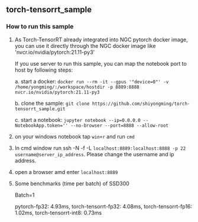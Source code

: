 ## torch-tensorrt_sample

### How to run this sample
1. As Torch-TensorRT already integrated into NGC pytorch docker image, you can use it directly through the NGC docker image like 'nvcr.io/nvidia/pytorch:21.11-py3'

    If you use server to run this sample, you can map the notebook port to host by following steps:
   
    a. start a docker: `docker run --rm -it --gpus '"device=0"' -v /home/yongming/:/workspace/hostdir -p 8889:8888 nvcr.io/nvidia/pytorch:21.11-py3`
   
    b. clone the sample: `git clone https://github.com/shiyongming/torch-tensorrt_sample.git`
   
    c. start a notebook: `jupyter notebook --ip=0.0.0.0 --NotebookApp.token='' --no-browser --port=8888 --allow-root`



2. on your windows notebook tap `win+r` and run `cmd`


3. In cmd window run ssh -N -f -L `localhost:8889:localhost:8888 -p 22 username@server_ip_address`. Please change the username and ip address.


4. open a browser amd enter `localhost:8889` 
   

5. Some benchmarks (time per batch) of SSD300 

   Batch=1
   
   pytorch-fp32: 4.93ms, torch-tensorrt-fp32: 4.08ms, torch-tensorrt-fp16: 1.02ms, torch-tensorrt-int8: 0.73ms 